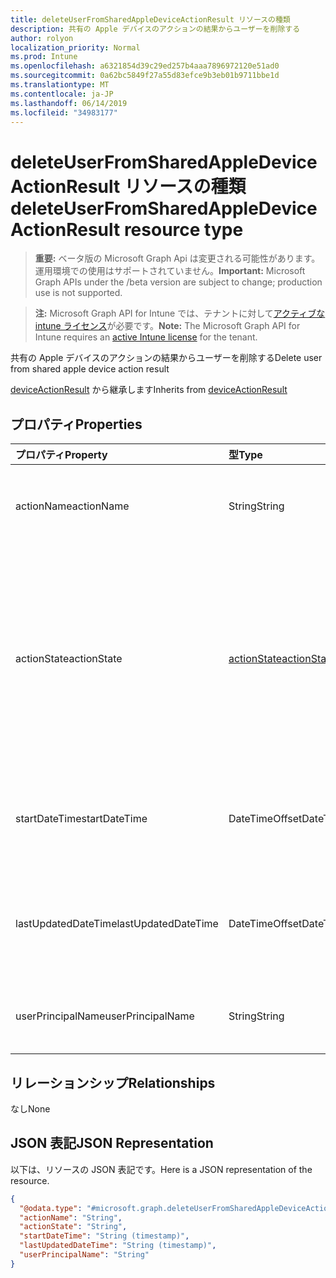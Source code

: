```yaml
---
title: deleteUserFromSharedAppleDeviceActionResult リソースの種類
description: 共有の Apple デバイスのアクションの結果からユーザーを削除する
author: rolyon
localization_priority: Normal
ms.prod: Intune
ms.openlocfilehash: a6321854d39c29ed257b4aaa7896972120e51ad0
ms.sourcegitcommit: 0a62bc5849f27a55d83efce9b3eb01b9711bbe1d
ms.translationtype: MT
ms.contentlocale: ja-JP
ms.lasthandoff: 06/14/2019
ms.locfileid: "34983177"
---
```

# <a name="deleteuserfromsharedappledeviceactionresult-resource-type"></a><span data-ttu-id="2aefa-103">deleteUserFromSharedAppleDeviceActionResult リソースの種類</span><span class="sxs-lookup"><span data-stu-id="2aefa-103">deleteUserFromSharedAppleDeviceActionResult resource type</span></span>

> <span data-ttu-id="2aefa-104">**重要:** ベータ版の Microsoft Graph Api は変更される可能性があります。運用環境での使用はサポートされていません。</span><span class="sxs-lookup"><span data-stu-id="2aefa-104">**Important:** Microsoft Graph APIs under the /beta version are subject to change; production use is not supported.</span></span>

> <span data-ttu-id="2aefa-105">**注:** Microsoft Graph API for Intune では、テナントに対して[アクティブな intune ライセンス](https://go.microsoft.com/fwlink/?linkid=839381)が必要です。</span><span class="sxs-lookup"><span data-stu-id="2aefa-105">**Note:** The Microsoft Graph API for Intune requires an [active Intune license](https://go.microsoft.com/fwlink/?linkid=839381) for the tenant.</span></span>

<span data-ttu-id="2aefa-106">共有の Apple デバイスのアクションの結果からユーザーを削除する</span><span class="sxs-lookup"><span data-stu-id="2aefa-106">Delete user from shared apple device action result</span></span>


<span data-ttu-id="2aefa-107">[deviceActionResult](../resources/intune-devices-deviceactionresult.md) から継承します</span><span class="sxs-lookup"><span data-stu-id="2aefa-107">Inherits from [deviceActionResult](../resources/intune-devices-deviceactionresult.md)</span></span>

## <a name="properties"></a><span data-ttu-id="2aefa-108">プロパティ</span><span class="sxs-lookup"><span data-stu-id="2aefa-108">Properties</span></span>
|<span data-ttu-id="2aefa-109">プロパティ</span><span class="sxs-lookup"><span data-stu-id="2aefa-109">Property</span></span>|<span data-ttu-id="2aefa-110">型</span><span class="sxs-lookup"><span data-stu-id="2aefa-110">Type</span></span>|<span data-ttu-id="2aefa-111">説明</span><span class="sxs-lookup"><span data-stu-id="2aefa-111">Description</span></span>|
|:---|:---|:---|
|<span data-ttu-id="2aefa-112">actionName</span><span class="sxs-lookup"><span data-stu-id="2aefa-112">actionName</span></span>|<span data-ttu-id="2aefa-113">String</span><span class="sxs-lookup"><span data-stu-id="2aefa-113">String</span></span>|<span data-ttu-id="2aefa-114">[deviceActionResult](../resources/intune-devices-deviceactionresult.md) から継承されるアクション名</span><span class="sxs-lookup"><span data-stu-id="2aefa-114">Action name Inherited from [deviceActionResult](../resources/intune-devices-deviceactionresult.md)</span></span>|
|<span data-ttu-id="2aefa-115">actionState</span><span class="sxs-lookup"><span data-stu-id="2aefa-115">actionState</span></span>|[<span data-ttu-id="2aefa-116">actionState</span><span class="sxs-lookup"><span data-stu-id="2aefa-116">actionState</span></span>](../resources/intune-shared-actionstate.md)|<span data-ttu-id="2aefa-117">[Deviceactionresult](../resources/intune-devices-deviceactionresult.md)から継承されるアクションの状態。</span><span class="sxs-lookup"><span data-stu-id="2aefa-117">State of the action Inherited from [deviceActionResult](../resources/intune-devices-deviceactionresult.md).</span></span> <span data-ttu-id="2aefa-118">可能な値は、`none`、`pending`、`canceled`、`active`、`done`、`failed`、`notSupported` です。</span><span class="sxs-lookup"><span data-stu-id="2aefa-118">Possible values are: `none`, `pending`, `canceled`, `active`, `done`, `failed`, `notSupported`.</span></span>|
|<span data-ttu-id="2aefa-119">startDateTime</span><span class="sxs-lookup"><span data-stu-id="2aefa-119">startDateTime</span></span>|<span data-ttu-id="2aefa-120">DateTimeOffset</span><span class="sxs-lookup"><span data-stu-id="2aefa-120">DateTimeOffset</span></span>|<span data-ttu-id="2aefa-121">アクションが開始された時刻。[deviceActionResult](../resources/intune-devices-deviceactionresult.md) から継承。</span><span class="sxs-lookup"><span data-stu-id="2aefa-121">Time the action was initiated Inherited from [deviceActionResult](../resources/intune-devices-deviceactionresult.md)</span></span>|
|<span data-ttu-id="2aefa-122">lastUpdatedDateTime</span><span class="sxs-lookup"><span data-stu-id="2aefa-122">lastUpdatedDateTime</span></span>|<span data-ttu-id="2aefa-123">DateTimeOffset</span><span class="sxs-lookup"><span data-stu-id="2aefa-123">DateTimeOffset</span></span>|<span data-ttu-id="2aefa-124">アクション状態の最終更新時刻 ([deviceActionResult](../resources/intune-devices-deviceactionresult.md) から継承)</span><span class="sxs-lookup"><span data-stu-id="2aefa-124">Time the action state was last updated Inherited from [deviceActionResult](../resources/intune-devices-deviceactionresult.md)</span></span>|
|<span data-ttu-id="2aefa-125">userPrincipalName</span><span class="sxs-lookup"><span data-stu-id="2aefa-125">userPrincipalName</span></span>|<span data-ttu-id="2aefa-126">String</span><span class="sxs-lookup"><span data-stu-id="2aefa-126">String</span></span>|<span data-ttu-id="2aefa-127">削除するユーザーのユーザー プリンシパル名</span><span class="sxs-lookup"><span data-stu-id="2aefa-127">User principal name of the user to be deleted</span></span>|

## <a name="relationships"></a><span data-ttu-id="2aefa-128">リレーションシップ</span><span class="sxs-lookup"><span data-stu-id="2aefa-128">Relationships</span></span>
<span data-ttu-id="2aefa-129">なし</span><span class="sxs-lookup"><span data-stu-id="2aefa-129">None</span></span>

## <a name="json-representation"></a><span data-ttu-id="2aefa-130">JSON 表記</span><span class="sxs-lookup"><span data-stu-id="2aefa-130">JSON Representation</span></span>
<span data-ttu-id="2aefa-131">以下は、リソースの JSON 表記です。</span><span class="sxs-lookup"><span data-stu-id="2aefa-131">Here is a JSON representation of the resource.</span></span>
<!-- {
  "blockType": "resource",
  "@odata.type": "microsoft.graph.deleteUserFromSharedAppleDeviceActionResult"
}
-->
``` json
{
  "@odata.type": "#microsoft.graph.deleteUserFromSharedAppleDeviceActionResult",
  "actionName": "String",
  "actionState": "String",
  "startDateTime": "String (timestamp)",
  "lastUpdatedDateTime": "String (timestamp)",
  "userPrincipalName": "String"
}
```





